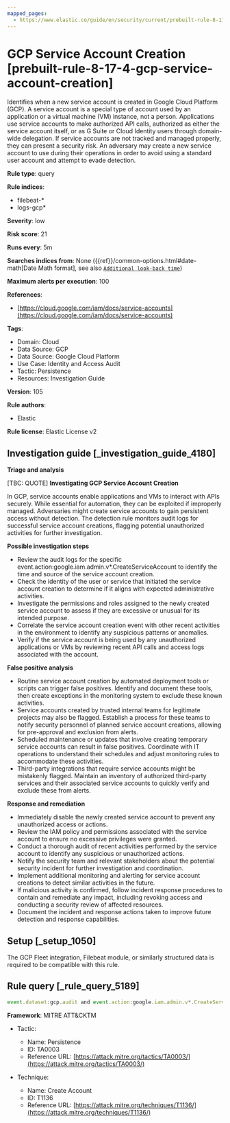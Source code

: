 ```yaml
---
mapped_pages:
  - https://www.elastic.co/guide/en/security/current/prebuilt-rule-8-17-4-gcp-service-account-creation.html
---
```


# GCP Service Account Creation [prebuilt-rule-8-17-4-gcp-service-account-creation]

Identifies when a new service account is created in Google Cloud Platform (GCP). A service account is a special type of account used by an application or a virtual machine (VM) instance, not a person. Applications use service accounts to make authorized API calls, authorized as either the service account itself, or as G Suite or Cloud Identity users through domain-wide delegation. If service accounts are not tracked and managed properly, they can present a security risk. An adversary may create a new service account to use during their operations in order to avoid using a standard user account and attempt to evade detection.

**Rule type**: query

**Rule indices**:

* filebeat-*
* logs-gcp*

**Severity**: low

**Risk score**: 21

**Runs every**: 5m

**Searches indices from**: None ({{ref}}/common-options.html#date-math[Date Math format], see also [`Additional look-back time`](docs-content://solutions/security/detect-and-alert/create-detection-rule.md#rule-schedule))

**Maximum alerts per execution**: 100

**References**:

* [https://cloud.google.com/iam/docs/service-accounts](https://cloud.google.com/iam/docs/service-accounts)

**Tags**:

* Domain: Cloud
* Data Source: GCP
* Data Source: Google Cloud Platform
* Use Case: Identity and Access Audit
* Tactic: Persistence
* Resources: Investigation Guide

**Version**: 105

**Rule authors**:

* Elastic

**Rule license**: Elastic License v2

## Investigation guide [_investigation_guide_4180]

**Triage and analysis**

[TBC: QUOTE]
**Investigating GCP Service Account Creation**

In GCP, service accounts enable applications and VMs to interact with APIs securely. While essential for automation, they can be exploited if improperly managed. Adversaries might create service accounts to gain persistent access without detection. The detection rule monitors audit logs for successful service account creations, flagging potential unauthorized activities for further investigation.

**Possible investigation steps**

* Review the audit logs for the specific event.action:google.iam.admin.v*.CreateServiceAccount to identify the time and source of the service account creation.
* Check the identity of the user or service that initiated the service account creation to determine if it aligns with expected administrative activities.
* Investigate the permissions and roles assigned to the newly created service account to assess if they are excessive or unusual for its intended purpose.
* Correlate the service account creation event with other recent activities in the environment to identify any suspicious patterns or anomalies.
* Verify if the service account is being used by any unauthorized applications or VMs by reviewing recent API calls and access logs associated with the account.

**False positive analysis**

* Routine service account creation by automated deployment tools or scripts can trigger false positives. Identify and document these tools, then create exceptions in the monitoring system to exclude these known activities.
* Service accounts created by trusted internal teams for legitimate projects may also be flagged. Establish a process for these teams to notify security personnel of planned service account creations, allowing for pre-approval and exclusion from alerts.
* Scheduled maintenance or updates that involve creating temporary service accounts can result in false positives. Coordinate with IT operations to understand their schedules and adjust monitoring rules to accommodate these activities.
* Third-party integrations that require service accounts might be mistakenly flagged. Maintain an inventory of authorized third-party services and their associated service accounts to quickly verify and exclude these from alerts.

**Response and remediation**

* Immediately disable the newly created service account to prevent any unauthorized access or actions.
* Review the IAM policy and permissions associated with the service account to ensure no excessive privileges were granted.
* Conduct a thorough audit of recent activities performed by the service account to identify any suspicious or unauthorized actions.
* Notify the security team and relevant stakeholders about the potential security incident for further investigation and coordination.
* Implement additional monitoring and alerting for service account creations to detect similar activities in the future.
* If malicious activity is confirmed, follow incident response procedures to contain and remediate any impact, including revoking access and conducting a security review of affected resources.
* Document the incident and response actions taken to improve future detection and response capabilities.


## Setup [_setup_1050]

The GCP Fleet integration, Filebeat module, or similarly structured data is required to be compatible with this rule.


## Rule query [_rule_query_5189]

```js
event.dataset:gcp.audit and event.action:google.iam.admin.v*.CreateServiceAccount and event.outcome:success
```

**Framework**: MITRE ATT&CKTM

* Tactic:

    * Name: Persistence
    * ID: TA0003
    * Reference URL: [https://attack.mitre.org/tactics/TA0003/](https://attack.mitre.org/tactics/TA0003/)

* Technique:

    * Name: Create Account
    * ID: T1136
    * Reference URL: [https://attack.mitre.org/techniques/T1136/](https://attack.mitre.org/techniques/T1136/)



